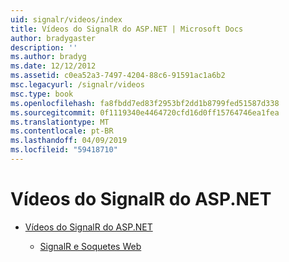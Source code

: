 ```yaml
---
uid: signalr/videos/index
title: Vídeos do SignalR do ASP.NET | Microsoft Docs
author: bradygaster
description: ''
ms.author: bradyg
ms.date: 12/12/2012
ms.assetid: c0ea52a3-7497-4204-88c6-91591ac1a6b2
msc.legacyurl: /signalr/videos
msc.type: book
ms.openlocfilehash: fa8fbdd7ed83f2953bf2dd1b8799fed51587d338
ms.sourcegitcommit: 0f1119340e4464720cfd16d0ff15764746ea1fea
ms.translationtype: MT
ms.contentlocale: pt-BR
ms.lasthandoff: 04/09/2019
ms.locfileid: "59418710"
---
```

# <a name="aspnet-signalr-videos"></a>Vídeos do SignalR do ASP.NET

- [Vídeos do SignalR do ASP.NET](getting-started/index.md)

    - [SignalR e Soquetes Web](getting-started/signalr-and-web-sockets.md)
